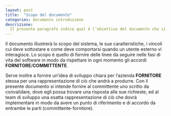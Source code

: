 ```yaml
---
layout: post
title:  "Scopo del documento"
categories: documento introduzione
descrizione: 
  Il presente paragrafo indica qual è l’obiettivo del documento che si è prodotto. Inoltre, indica l’utenza a cui è diretto.
---
```


Il documento illustrerà lo scopo del sistema, le sue caratteristiche, i vincoli cui deve sottostare e come deve comportarsi quando un utente esterno vi interagisce.
Lo scopo è quello di fornire delle linee da seguire nelle fasi di vita del software in modo da rispettare in ogni momento gli accordi __FORNITORE__/__COMMITTENTE__.

Serve inoltre a fornire un’idea di sviluppo chiara per l’azienda __FORNITORE__ stessa per una rappresentazione di ciò che andrà a produrre.
Con il presente documento si intende fornire al committente uno scritto da convalidare, dove egli possa trovare una risposta alle sue richieste, ed al team di sviluppo una esatta rappresentazione di ciò che dovrà implementare in modo da avere un punto di riferimento e di accordo da entrambe le parti (committente-fornitore).